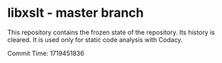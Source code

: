 # libxslt - master branch

This repository contains the frozen state of the repository.
Its history is cleared. It is used only for static code
analysis with Codacy.

Commit Time: 1719451836
